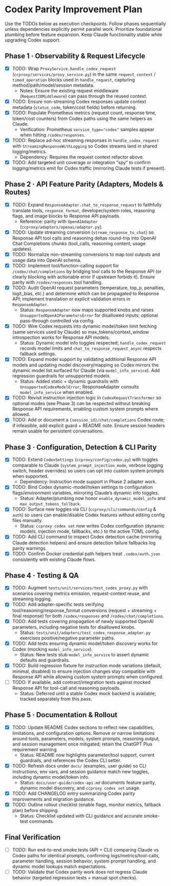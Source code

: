 # Codex Parity Improvement Plan

Use the TODOs below as execution checkpoints. Follow phases sequentially unless dependencies explicitly permit parallel work. Prioritize foundational plumbing before feature expansion. Keep Claude functionality stable while upgrading Codex support.

## Phase 1 · Observability & Request Lifecycle
- [x] TODO: Wrap `ProxyService.handle_codex_request` (`ccproxy/services/proxy_service.py`) in the same `request_context` / `timed_operation` blocks used in `handle_request`, capturing method/path/model/session metadata.
  - Notes: Ensure the existing request middleware (`RequestIDMiddleware`) can pass through the reused context.
- [x] TODO: Ensure non-streaming Codex responses update context metadata (`status_code`, token/cost fields) before returning.
- [x] TODO: Populate Prometheus metrics (request count, response time, token/cost counters) from Codex paths using the same helpers as Claude.
  - Verification: Prometheus `service_type="codex"` samples appear when hitting `/codex/responses`.
- [x] TODO: Replace ad-hoc streaming responses in `handle_codex_request` with `StreamingResponseWithLogging` so Codex streams land in shared logging/metrics.
  - Dependency: Requires the request context refactor above.
- [x] TODO: Add targeted unit coverage or integration “spy” to confirm logging/metrics emit for Codex traffic (mirroring Claude tests if present).

## Phase 2 · API Feature Parity (Adapters, Models & Routes)
- [x] TODO: Expand `ResponseAdapter.chat_to_response_request` to faithfully translate tools, `response_format`, developer/system roles, reasoning flags, and image blocks to Response API payloads.
  - Reference: parity with `OpenAIAdapter` (`ccproxy/adapters/openai/adapter.py`).
- [x] TODO: Update streaming conversion (`stream_response_to_chat`) so Response API tool calls and reasoning deltas round-trip into OpenAI Chat Completions chunks (tool_calls, reasoning content, usage updates).
- [x] TODO: Normalize non-streaming conversions to map tool outputs and usage data into OpenAI schema.
- [x] TODO: Implement tool/function-calling support for `/codex/chat/completions` by bridging tool calls to the Response API (or clearly blocking with actionable error if upstream forbids it). Ensure parity with `/codex/responses` tool handling.
- [x] TODO: Audit OpenAI request parameters (temperature, top_p, penalties, logit_bias, etc.) and determine which can be propagated to Response API; implement translation or explicit validation errors in `ResponseAdapter`.
  - Status: `ResponseAdapter` now maps supported knobs and raises `UnsupportedOpenAIParametersError` for disallowed inputs; optional pass-through controlled via config.
- [x] TODO: Wire Codex requests into dynamic model/token limit fetching (same services used by Claude) so max_tokens/context_window introspection works for Response API models.
  - Status: Dynamic model info toggles respected; `handle_codex_request` records model limits and `chat_to_response_request_async` respects fallback settings.
- [x] TODO: Expand model support by validating additional Response API models and updating model discovery/mapping so Codex mirrors the dynamic model list surfaced for Claude (via `model_info_service`). Add regression guardrails for unsupported models.
  - Status: Added static + dynamic guardrails with `UnsupportedCodexModelError`; ResponseAdapter consults `model_info_service` when enabled.
- [x] TODO: Revisit instruction injection logic in `CodexRequestTransformer` so optional modes (see Phase 3) can be respected without breaking Response API requirements, enabling custom system prompts where allowed.
- [x] TODO: Add or document a `{session_id}/chat/completions` Codex route; if infeasible, add explicit guard + README note. Ensure session headers remain usable for persistent conversations.

## Phase 3 · Configuration, Detection & CLI Parity
- [x] TODO: Extend `CodexSettings` (`ccproxy/config/codex.py`) with toggles comparable to Claude (`system_prompt_injection_mode`, verbose logging switch, header overrides) so users can opt into custom system prompts when supported.
  - Dependency: Instruction mode support in Phase 2 adapter work.
- [x] TODO: Bind Codex dynamic-model/token settings to configuration flags/environment variables, mirroring Claude’s dynamic info toggles.
  - Status: Adapter/plumbing now honor `enable_dynamic_model_info` and `max_output_tokens_fallback`.
- [x] TODO: Surface new toggles via CLI (`ccproxy/cli/commands/config` & `auth`) so users can enable/disable Codex features without editing config files manually.
  - Status: `ccproxy codex set` now writes Codex configuration (dynamic models, injection mode, fallbacks, etc.) to the active TOML config.
- [x] TODO: Add CLI command to inspect Codex detection cache (mirroring Claude detection helpers) and ensure detection failure fallbacks log parity warnings.
- [x] TODO: Confirm Docker credential path helpers treat `.codex/auth.json` consistently with existing Claude flows.

## Phase 4 · Testing & QA
- [x] TODO: Augment `tests/unit/services/test_codex_proxy.py` with scenarios covering metrics emission, request-context reuse, and streaming logging.
- [x] TODO: Add adapter-specific tests verifying tool/reasoning/response_format conversions (request + streaming + final response) for both `/codex/responses` and `/codex/chat/completions`.
- [x] TODO: Add tests covering propagation of newly supported OpenAI parameters, including negative tests for disallowed knobs.
  - Status: `tests/unit/adapters/test_codex_response_adapter.py` exercises positive/negative parameter paths.
- [x] TODO: Add tests ensuring dynamic model/token discovery works for Codex (mocking `model_info_service`).
  - Status: New tests stub `model_info_service` to assert dynamic defaults and guardrails.
- [x] TODO: Build regression fixture for instruction mode variations (default, minimal, disabled) to ensure injection changes stay compatible with Response API while allowing custom system prompts when configured.
- [ ] TODO: If available, add contract/integration tests against mocked Response API for tool-call and reasoning payloads.
  - Status: Deferred until a stable Codex mock backend is available; tracked separately from this pass.

## Phase 5 · Documentation & Rollout
- [x] TODO: Update README Codex sections to reflect new capabilities, limitations, and configuration options. Remove or narrow limitations around tools, parameters, models, system prompts, reasoning output, and session management once mitigated; retain the ChatGPT Plus requirement warning.
  - Status: README now highlights parameter/tool support, current guardrails, and references the Codex CLI setter.
- [x] TODO: Refresh docs under `docs/` (examples, user guide) so CLI instructions, env vars, and session guidance match new toggles, including dynamic model/token info.
  - Status: `docs/user-guide/codex-api.md` documents feature parity, dynamic model discovery, and `ccproxy codex set` usage.
- [x] TODO: Add CHANGELOG entry summarizing Codex parity improvements and migration guidance.
- [x] TODO: Outline rollout checklist (enable flags, monitor metrics, fallback plan) before shipping.
  - Status: Checklist updated with CLI guidance and accurate smoke-test commands.

## Final Verification
- [ ] TODO: Run end-to-end smoke tests (API + CLI) comparing Claude vs Codex paths for identical prompts, confirming logs/metrics/tool-calls, parameter handling, session behavior, system prompt handling, and dynamic model lookups match expectations.
- [ ] TODO: Validate that Codex parity work does not regress Claude behavior (targeted regression tests + manual spot checks).
